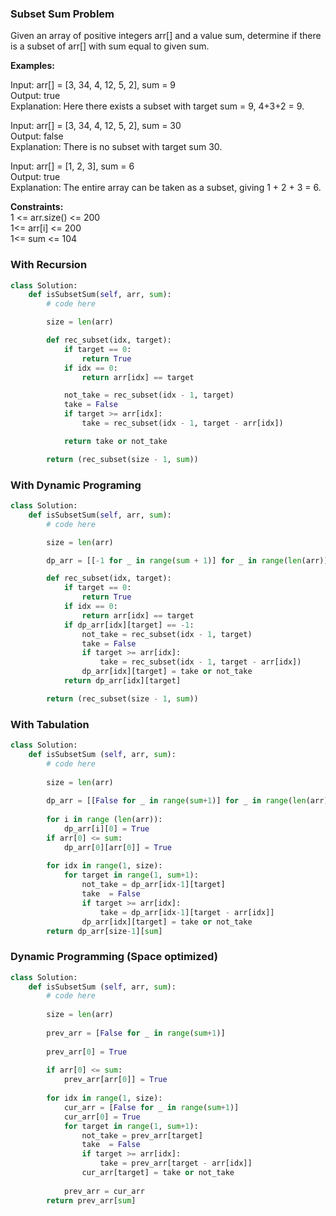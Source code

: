 ### Subset Sum Problem

Given an array of positive integers arr[] and a value sum, determine if there is a subset of arr[] with sum equal to given sum. 

**Examples:**  

Input: arr[] = [3, 34, 4, 12, 5, 2], sum = 9  
Output: true   
Explanation: Here there exists a subset with target sum = 9, 4+3+2 = 9.  

Input: arr[] = [3, 34, 4, 12, 5, 2], sum = 30  
Output: false  
Explanation: There is no subset with target sum 30.  

Input: arr[] = [1, 2, 3], sum = 6  
Output: true  
Explanation: The entire array can be taken as a subset, giving 1 + 2 + 3 = 6.  

**Constraints:**  
1 <= arr.size() <= 200  
1<= arr[i] <= 200  
1<= sum <= 104  

### With Recursion

```python
class Solution:
    def isSubsetSum(self, arr, sum):
        # code here

        size = len(arr)

        def rec_subset(idx, target):
            if target == 0:
                return True
            if idx == 0:
                return arr[idx] == target

            not_take = rec_subset(idx - 1, target)
            take = False
            if target >= arr[idx]:
                take = rec_subset(idx - 1, target - arr[idx])

            return take or not_take

        return (rec_subset(size - 1, sum))
```

### With Dynamic Programing

```python
class Solution:
    def isSubsetSum(self, arr, sum):
        # code here 

        size = len(arr)

        dp_arr = [[-1 for _ in range(sum + 1)] for _ in range(len(arr))]

        def rec_subset(idx, target):
            if target == 0:
                return True
            if idx == 0:
                return arr[idx] == target
            if dp_arr[idx][target] == -1:
                not_take = rec_subset(idx - 1, target)
                take = False
                if target >= arr[idx]:
                    take = rec_subset(idx - 1, target - arr[idx])
                dp_arr[idx][target] = take or not_take
            return dp_arr[idx][target]

        return (rec_subset(size - 1, sum))
```

### With Tabulation

```python
class Solution:
    def isSubsetSum (self, arr, sum):
        # code here 
        
        size = len(arr)
        
        dp_arr = [[False for _ in range(sum+1)] for _ in range(len(arr))]        
        
        for i in range (len(arr)):
            dp_arr[i][0] = True
        if arr[0] <= sum:    
            dp_arr[0][arr[0]] = True
        
        for idx in range(1, size):
            for target in range(1, sum+1):
                not_take = dp_arr[idx-1][target]
                take  = False
                if target >= arr[idx]:
                    take = dp_arr[idx-1][target - arr[idx]]
                dp_arr[idx][target] = take or not_take
        return dp_arr[size-1][sum]
```

### Dynamic Programming (Space optimized)

```python
class Solution:
    def isSubsetSum (self, arr, sum):
        # code here 
        
        size = len(arr)
        
        prev_arr = [False for _ in range(sum+1)]    
        
        prev_arr[0] = True
        
        if arr[0] <= sum:    
            prev_arr[arr[0]] = True
        
        for idx in range(1, size):
            cur_arr = [False for _ in range(sum+1)] 
            cur_arr[0] = True
            for target in range(1, sum+1):
                not_take = prev_arr[target]
                take  = False
                if target >= arr[idx]:
                    take = prev_arr[target - arr[idx]]
                cur_arr[target] = take or not_take
            
            prev_arr = cur_arr
        return prev_arr[sum]
```
